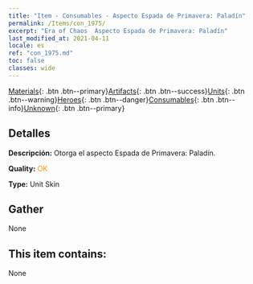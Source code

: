 ```yaml
---
title: "Item - Consumables - Aspecto Espada de Primavera: Paladín"
permalink: /Items/con_1975/
excerpt: "Era of Chaos  Aspecto Espada de Primavera: Paladín"
last_modified_at: 2021-04-11
locale: es
ref: "con_1975.md"
toc: false
classes: wide
---
```

 [Materials](/es/Items/){: .btn .btn--primary}[Artifacts](/es/Items/Artifacts/){: .btn .btn--success}[Units](/es/Items/Units/){: .btn .btn--warning}[Heroes](/es/Items/Heroes/){: .btn .btn--danger}[Consumables](/es/Items/Consumables/){: .btn .btn--info}[Unknown](/es/Items/Unknown/){: .btn .btn--primary}

## Detalles
 **Descripción:** Otorga el aspecto Espada de Primavera: Paladín.

 **Quality:** <span style="color: #FF8C00">OK</span>

 **Type:** Unit Skin

## Gather

  None

## This item contains:

  None

